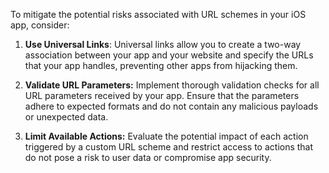 To mitigate the potential risks associated with URL schemes in your iOS app, consider:

1. **Use Universal Links**: Universal links allow you to create a two-way association between your app and your website and specify the URLs that your app handles, preventing other apps from hijacking them. 

1. **Validate URL Parameters:** Implement thorough validation checks for all URL parameters received by your app. Ensure that the parameters adhere to expected formats and do not contain any malicious payloads or unexpected data.

3. **Limit Available Actions:** Evaluate the potential impact of each action triggered by a custom URL scheme and restrict access to actions that do not pose a risk to user data or compromise app security. 